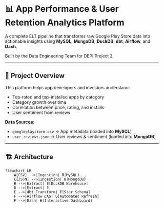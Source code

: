 # 📊 App Performance & User Retention Analytics Platform

A complete ELT pipeline that transforms raw Google Play Store data into actionable insights using **MySQL**, **MongoDB**, **DuckDB**, **dbt**, **Airflow**, and **Dash**.

Built by the Data Engineering Team for DEPI Project 2.

---

## 🎯 Project Overview

This platform helps app developers and investors understand:
- Top-rated and top-installed apps by category  
- Category growth over time  
- Correlation between price, rating, and installs  
- User sentiment from reviews  

**Data Sources**:
- `googleplaystore.csv` → App metadata (loaded into **MySQL**)  
- `user_reviews.json` → User reviews & sentiment (loaded into **MongoDB**)

---

## 🏗️ Architecture

```mermaid
flowchart LR
    A[CSV] -->|Ingestion| B(MySQL)
    C[JSON] -->|Ingestion| D(MongoDB)
    B -->|Extract| E[DuckDB Warehouse]
    D -->|Extract| E
    E -->|dbt Transform| F[Star Schema]
    F -->|Airflow DAG| G[Automated Refresh]
    F -->|Dash| H[Interactive Dashboard]
